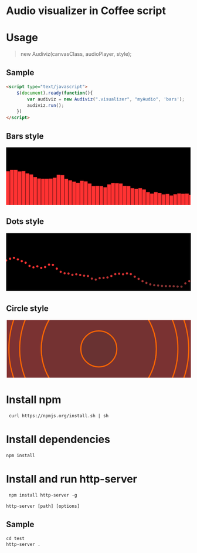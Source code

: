 # Audio visualizer in Coffee script 

# Usage 


> new Audiviz(canvasClass, audioPlayer, style);


## Sample

```html
<script type="text/javascript">
	$(document).ready(function(){
		var audiviz = new Audiviz(".visualizer", "myAudio", 'bars');
		audiviz.run();
	})
</script>
```

## Bars style
![Bars](images/demo.png)

## Dots style
![Dots](images/dots.png)

## Circle style
![Dots](images/circle.png)

# Install npm 

```
 curl https://npmjs.org/install.sh | sh
```

# Install dependencies

```
npm install
```

# Install and run http-server

```
 npm install http-server -g
```

```
http-server [path] [options]
```

## Sample

```
cd test
http-server .
```
